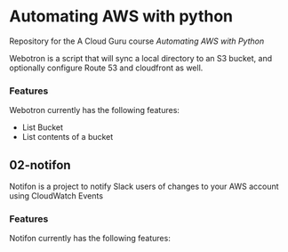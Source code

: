# Automating AWS with python

Repository for the A Cloud Guru course *Automating AWS with Python*

Webotron is a script that will sync a local directory to an S3 bucket, and optionally configure Route 53 and cloudfront as well.

### Features

Webotron currently has the following features:

- List Bucket
- List contents of a bucket

## 02-notifon

Notifon is a project to notify Slack users of changes to your AWS account using CloudWatch Events

### Features

Notifon currently has the following features:
